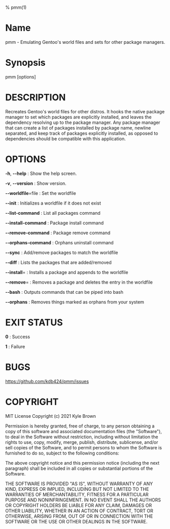 % pmm(1)

# Name
pmm - Emulating Gentoo's world files and sets for other package managers.

# Synopsis
pmm [options]

# DESCRIPTION
Recreates Gentoo's world files for other distros. It hooks the native package manager
to set which packages are explicitly installed, and leaves the dependency resolving up
to the package manager. Any package manager that can create a list of packages installed
by package name, newline separated, and keep track of packages explicitly installed, as
opposed to dependencies should be compatible with this application.

# OPTIONS
**-h**, **--help**
: Show the help screen.

**-v**, **--version**
: Show version.

**--worldfile**=file
: Set the worldfile

**--init**
: Initializes a worldfile if it does not exist

**--list-command**
: List all packages command

**--install-command**
: Package install command

**--remove-command**
: Package remove command

**--orphans-command**
: Orphans uninstall command

**--sync**
: Add/remove packages to match the worldfile

**--diff**
: Lists the packages that are added/removed

**--install**=<package>
: Installs a package and appends to the worldfile

**--remove**=<package>
: Removes a package and deletes the entry in the worldfile

**--bash**
: Outputs commands that can be piped into bash

**--orphans**
: Removes things marked as orphans from your system

# EXIT STATUS
**0**
: Success

**1**
: Failure

# BUGS
https://github.com/kdb424/pmm/issues

# COPYRIGHT
MIT License Copyright (c) 2021 Kyle Brown

Permission is hereby granted, free of charge, to any person obtaining a copy
of this software and associated documentation files (the "Software"), to deal
in the Software without restriction, including without limitation the rights
to use, copy, modify, merge, publish, distribute, sublicense, and/or sell
copies of the Software, and to permit persons to whom the Software is furnished
to do so, subject to the following conditions:

The above copyright notice and this permission notice (including the next
paragraph) shall be included in all copies or substantial portions of the
Software.

THE SOFTWARE IS PROVIDED "AS IS", WITHOUT WARRANTY OF ANY KIND, EXPRESS OR
IMPLIED, INCLUDING BUT NOT LIMITED TO THE WARRANTIES OF MERCHANTABILITY, FITNESS
FOR A PARTICULAR PURPOSE AND NONINFRINGEMENT. IN NO EVENT SHALL THE AUTHORS
OR COPYRIGHT HOLDERS BE LIABLE FOR ANY CLAIM, DAMAGES OR OTHER LIABILITY,
WHETHER IN AN ACTION OF CONTRACT, TORT OR OTHERWISE, ARISING FROM, OUT OF
OR IN CONNECTION WITH THE SOFTWARE OR THE USE OR OTHER DEALINGS IN THE SOFTWARE.
